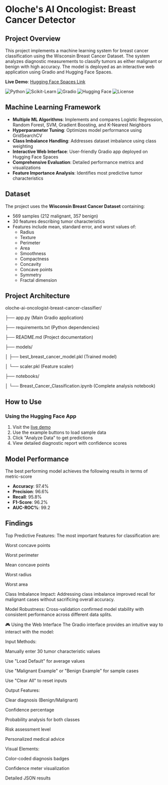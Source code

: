 # Oloche's AI Oncologist: Breast Cancer Detector

## Project Overview

This project implements a machine learning system for breast cancer classification using the Wisconsin Breast Cancer Dataset. The system analyzes diagnostic measurements to classify tumors as either malignant or benign with high accuracy. The model is deployed as an interactive web application using Gradio and Hugging Face Spaces.

**Live Demo**: [Hugging Face Spaces Link](https://huggingface.co/spaces/eijeoloche1/Classify_tumors_as_Malignant_or_Benign)

![Python](https://img.shields.io/badge/Python-3.8%2B-blue)
![Scikit-Learn](https://img.shields.io/badge/Scikit--Learn-1.0%2B-orange)
![Gradio](https://img.shields.io/badge/Gradio-3.0%2B-green)
![Hugging Face](https://img.shields.io/badge/Hugging%20Face-Spaces-yellow)
![License](https://img.shields.io/badge/License-MIT-red)

## Machine Learning Framework

- **Multiple ML Algorithms**: Implements and compares Logistic Regression, Random Forest, SVM, Gradient Boosting, and K-Nearest Neighbors
- **Hyperparameter Tuning**: Optimizes model performance using GridSearchCV
- **Class Imbalance Handling**: Addresses dataset imbalance using class weighting
- **Interactive Web Interface**: User-friendly Gradio app deployed on Hugging Face Spaces
- **Comprehensive Evaluation**: Detailed performance metrics and visualizations
- **Feature Importance Analysis**: Identifies most predictive tumor characteristics

## Dataset

The project uses the **Wisconsin Breast Cancer Dataset** containing:
- 569 samples (212 malignant, 357 benign)
- 30 features describing tumor characteristics
- Features include mean, standard error, and worst values of:
  - Radius
  - Texture
  - Perimeter
  - Area
  - Smoothness
  - Compactness
  - Concavity
  - Concave points
  - Symmetry
  - Fractal dimension

##  Project Architecture

oloche-ai-oncologist-breast-cancer-classifier/

├── app.py (Main Gradio application)

├── requirements.txt (Python dependencies)

├── README.md (Project documentation)

├── models/

│ ├── best_breast_cancer_model.pkl (Trained model)

│ └── scaler.pkl (Feature scaler)

├── notebooks/

│ └── Breast_Cancer_Classification.ipynb (Complete analysis notebook)


## How to Use

### Using the Hugging Face App

1. Visit the [live demo](https://huggingface.co/spaces/eijeoloche1/Classify_tumors_as_Malignant_or_Benign)
2. Use the example buttons to load sample data
3. Click "Analyze Data" to get predictions
4. View detailed diagnostic report with confidence scores

## Model Performance
The best performing model achieves the following results in terms of metric-score

- **Accuracy**: 97.4%
- **Precision**: 96.6%
- **Recall**: 95.8%
- **F1-Score**: 96.2%
- **AUC-ROC%**: 99.2
  
## Findings
Top Predictive Features: The most important features for classification are:

Worst concave points

Worst perimeter

Mean concave points

Worst radius

Worst area

Class Imbalance Impact: Addressing class imbalance improved recall for malignant cases without sacrificing overall accuracy.

Model Robustness: Cross-validation confirmed model stability with consistent performance across different data splits.

🎮 Using the Web Interface
The Gradio interface provides an intuitive way to interact with the model:

Input Methods:

Manually enter 30 tumor characteristic values

Use "Load Default" for average values

Use "Malignant Example" or "Benign Example" for sample cases

Use "Clear All" to reset inputs

Output Features:

Clear diagnosis (Benign/Malignant)

Confidence percentage

Probability analysis for both classes

Risk assessment level

Personalized medical advice

Visual Elements:

Color-coded diagnosis badges

Confidence meter visualization

Detailed JSON results

